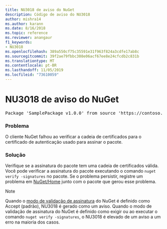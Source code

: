 ```yaml
---
title: NU3018 de aviso do NuGet
description: Código de aviso do NU3018
author: mishra14
ms.author: karann
ms.date: 8/16/2018
ms.topic: reference
ms.reviewer: anangaur
f1_keywords:
- NU3018
ms.openlocfilehash: 389a550cf75c35591e31f963f824a3cdfe17ab8c
ms.sourcegitcommit: 39f2ae79fbbc308e06acf67ee8e24cfcdb2c831b
ms.translationtype: MT
ms.contentlocale: pt-BR
ms.lasthandoff: 11/05/2019
ms.locfileid: "73610059"
---
```

# <a name="nuget-warning-nu3018"></a>NU3018 de aviso do NuGet

<pre>Package 'SamplePackage v1.0.0' from source 'https://contoso.com/index.json': The primary signature found a chain building issue: A certificate chain processed, but terminated in a root certificate which is not trusted by the trust provider.</pre>

### <a name="issue"></a>Problema

O cliente NuGet falhou ao verificar a cadeia de certificados para o certificado de autenticação usado para assinar o pacote.


### <a name="solution"></a>Solução

Verifique se a assinatura do pacote tem uma cadeia de certificados válida. Você pode verificar a assinatura do pacote executando o comando `nuget verify -signatures` no pacote. Se o problema persistir, registre um problema em [NuGet/Home](https://github.com/NuGet/Home/issues) junto com o pacote que gerou esse problema.


> [!Note]
> Quando o [modo de validação de assinatura](https://docs.microsoft.com/nuget/consume-packages/installing-signed-packages#configure-package-signature-requirements) do NuGet é definido como Accept (padrão), NU3018 é gerado como um aviso. Quando o modo de validação de assinatura do NuGet é definido como exigir ou ao executar o comando `nuget verify -signatures`, o NU3018 é elevado de um aviso a um erro na maioria dos casos. 